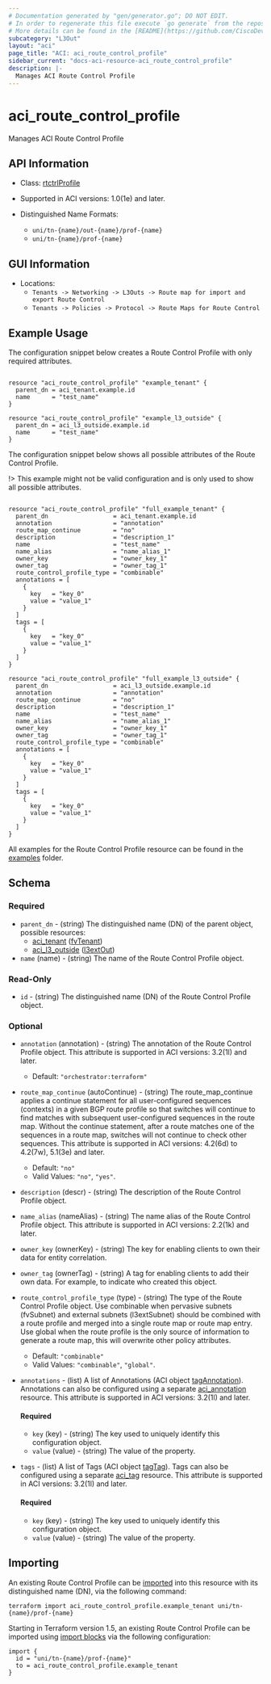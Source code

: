 ```yaml
---
# Documentation generated by "gen/generator.go"; DO NOT EDIT.
# In order to regenerate this file execute `go generate` from the repository root.
# More details can be found in the [README](https://github.com/CiscoDevNet/terraform-provider-aci/blob/master/README.md).
subcategory: "L3Out"
layout: "aci"
page_title: "ACI: aci_route_control_profile"
sidebar_current: "docs-aci-resource-aci_route_control_profile"
description: |-
  Manages ACI Route Control Profile
---
```


# aci_route_control_profile #

Manages ACI Route Control Profile



## API Information ##

* Class: [rtctrlProfile](https://pubhub.devnetcloud.com/media/model-doc-latest/docs/app/index.html#/objects/rtctrlProfile/overview)

* Supported in ACI versions: 1.0(1e) and later.

* Distinguished Name Formats:
  - `uni/tn-{name}/out-{name}/prof-{name}`
  - `uni/tn-{name}/prof-{name}`

## GUI Information ##

* Locations:
  - `Tenants -> Networking -> L3Outs -> Route map for import and export Route Control`
  - `Tenants -> Policies -> Protocol -> Route Maps for Route Control`

## Example Usage ##

The configuration snippet below creates a Route Control Profile with only required attributes.

```hcl

resource "aci_route_control_profile" "example_tenant" {
  parent_dn = aci_tenant.example.id
  name      = "test_name"
}

resource "aci_route_control_profile" "example_l3_outside" {
  parent_dn = aci_l3_outside.example.id
  name      = "test_name"
}

```
The configuration snippet below shows all possible attributes of the Route Control Profile.

!> This example might not be valid configuration and is only used to show all possible attributes.

```hcl

resource "aci_route_control_profile" "full_example_tenant" {
  parent_dn                  = aci_tenant.example.id
  annotation                 = "annotation"
  route_map_continue         = "no"
  description                = "description_1"
  name                       = "test_name"
  name_alias                 = "name_alias_1"
  owner_key                  = "owner_key_1"
  owner_tag                  = "owner_tag_1"
  route_control_profile_type = "combinable"
  annotations = [
    {
      key   = "key_0"
      value = "value_1"
    }
  ]
  tags = [
    {
      key   = "key_0"
      value = "value_1"
    }
  ]
}

resource "aci_route_control_profile" "full_example_l3_outside" {
  parent_dn                  = aci_l3_outside.example.id
  annotation                 = "annotation"
  route_map_continue         = "no"
  description                = "description_1"
  name                       = "test_name"
  name_alias                 = "name_alias_1"
  owner_key                  = "owner_key_1"
  owner_tag                  = "owner_tag_1"
  route_control_profile_type = "combinable"
  annotations = [
    {
      key   = "key_0"
      value = "value_1"
    }
  ]
  tags = [
    {
      key   = "key_0"
      value = "value_1"
    }
  ]
}

```

All examples for the Route Control Profile resource can be found in the [examples](https://github.com/CiscoDevNet/terraform-provider-aci/tree/master/examples/resources/aci_route_control_profile) folder.

## Schema ##

### Required ###

* `parent_dn` - (string) The distinguished name (DN) of the parent object, possible resources:
  - [aci_tenant](https://registry.terraform.io/providers/CiscoDevNet/aci/latest/docs/resources/tenant) ([fvTenant](https://pubhub.devnetcloud.com/media/model-doc-latest/docs/app/index.html#/objects/fvTenant/overview))
  - [aci_l3_outside](https://registry.terraform.io/providers/CiscoDevNet/aci/latest/docs/resources/l3_outside) ([l3extOut](https://pubhub.devnetcloud.com/media/model-doc-latest/docs/app/index.html#/objects/l3extOut/overview))
* `name` (name) - (string) The name of the Route Control Profile object.

### Read-Only ###

* `id` - (string) The distinguished name (DN) of the Route Control Profile object.

### Optional ###

* `annotation` (annotation) - (string) The annotation of the Route Control Profile object. This attribute is supported in ACI versions: 3.2(1l) and later.
  - Default: `"orchestrator:terraform"`
* `route_map_continue` (autoContinue) - (string) The route_map_continue applies a continue statement for all user-configured sequences (contexts) in a given BGP route profile so that switches will continue to find matches with subsequent user-configured sequences in the route map. Without the continue statement, after a route matches one of the sequences in a route map, switches will not continue to check other sequences. This attribute is supported in ACI versions: 4.2(6d) to 4.2(7w), 5.1(3e) and later.
  - Default: `"no"`
  - Valid Values: `"no"`, `"yes"`.
* `description` (descr) - (string) The description of the Route Control Profile object.
* `name_alias` (nameAlias) - (string) The name alias of the Route Control Profile object. This attribute is supported in ACI versions: 2.2(1k) and later.
* `owner_key` (ownerKey) - (string) The key for enabling clients to own their data for entity correlation.
* `owner_tag` (ownerTag) - (string) A tag for enabling clients to add their own data. For example, to indicate who created this object.
* `route_control_profile_type` (type) - (string) The type of the Route Control Profile object. Use combinable when pervasive subnets (fvSubnet) and external subnets (l3extSubnet) should be combined with a route profile and merged into a single route map or route map entry. Use global when the route profile is the only source of information to generate a route map, this will overwrite other policy attributes.
  - Default: `"combinable"`
  - Valid Values: `"combinable"`, `"global"`.
* `annotations` - (list) A list of Annotations (ACI object [tagAnnotation](https://pubhub.devnetcloud.com/media/model-doc-latest/docs/app/index.html#/objects/tagAnnotation/overview)). Annotations can also be configured using a separate [aci_annotation](https://registry.terraform.io/providers/CiscoDevNet/aci/latest/docs/resources/annotation) resource. This attribute is supported in ACI versions: 3.2(1l) and later.
  #### Required ####
  
    * `key` (key) - (string) The key used to uniquely identify this configuration object.
    * `value` (value) - (string) The value of the property.
* `tags` - (list) A list of Tags (ACI object [tagTag](https://pubhub.devnetcloud.com/media/model-doc-latest/docs/app/index.html#/objects/tagTag/overview)). Tags can also be configured using a separate [aci_tag](https://registry.terraform.io/providers/CiscoDevNet/aci/latest/docs/resources/tag) resource. This attribute is supported in ACI versions: 3.2(1l) and later.
  #### Required ####
  
    * `key` (key) - (string) The key used to uniquely identify this configuration object.
    * `value` (value) - (string) The value of the property.

## Importing

An existing Route Control Profile can be [imported](https://www.terraform.io/docs/import/index.html) into this resource with its distinguished name (DN), via the following command:

```
terraform import aci_route_control_profile.example_tenant uni/tn-{name}/prof-{name}
```

Starting in Terraform version 1.5, an existing Route Control Profile can be imported
using [import blocks](https://developer.hashicorp.com/terraform/language/import) via the following configuration:

```
import {
  id = "uni/tn-{name}/prof-{name}"
  to = aci_route_control_profile.example_tenant
}
```
